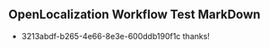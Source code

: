 ## OpenLocalization Workflow Test MarkDown
* 3213abdf-b265-4e66-8e3e-600ddb190f1c 
thanks!<!--HONumber=Mar16_HO2-->
